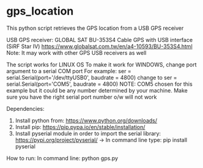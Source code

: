 # gps_location
This python script retrieves the GPS location from a USB GPS receiver

USB GPS receiver: GLOBAL SAT BU-353S4 Cable GPS with USB interface (SiRF Star IV)
https://www.globalsat.com.tw/en/a4-10593/BU-353S4.html
Note: It may work with other GPS USB receivers as well

The script works for LINUX OS
To make it work for WINDOWS, change port argument to a serial COM port
For example:  ser = serial.Serial(port='/dev/ttyUSB0', baudrate = 4800)   change to  ser = serial.Serial(port='COM5', baudrate = 4800)
NOTE: COM5 chosen for this example but it could be any number determined by your machine. Make sure you have the right serial port number o/w will not work

Dependencies:
1. Install python from: https://www.python.org/downloads/
2. Install pip: https://pip.pypa.io/en/stable/installation/
3. Install pyserial module in order to import the serial library: https://pypi.org/project/pyserial/
  -> In command line type: pip install pyserial

How to run:
In command line: python gps.py
